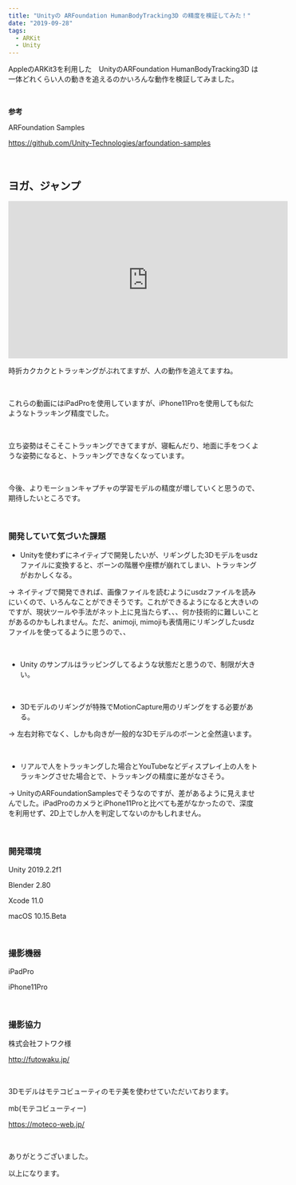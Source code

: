 ```yaml
---
title: "Unityの ARFoundation HumanBodyTracking3D の精度を検証してみた！"
date: "2019-09-28"
tags:
  - ARKit
  - Unity
---
```


AppleのARKit3を利用した　UnityのARFoundation HumanBodyTracking3D は一体どれくらい人の動きを追えるのかいろんな動作を検証してみました。

<br />

**参考**

ARFoundation Samples

https://github.com/Unity-Technologies/arfoundation-samples

<br />

## ヨガ、ジャンプ

<iframe width="560" height="315" src="https://www.youtube.com/embed/_Hqmbj0uNdo" frameborder="0" allow="accelerometer; autoplay; encrypted-media; gyroscope; picture-in-picture" allowfullscreen></iframe>

<br />

時折カクカクとトラッキングがぶれてますが、人の動作を追えてますね。

<br />

これらの動画にはiPadProを使用していますが、iPhone11Proを使用しても似たようなトラッキング精度でした。

<br />

立ち姿勢はそこそこトラッキングできてますが、寝転んだり、地面に手をつくような姿勢になると、トラッキングできなくなっています。

<br />

今後、よりモーションキャプチャの学習モデルの精度が増していくと思うので、期待したいところです。

<br />

### 開発していて気づいた課題

- Unityを使わずにネイティブで開発したいが、リギングした3Dモデルをusdzファイルに変換すると、ボーンの階層や座標が崩れてしまい、トラッキングがおかしくなる。

→ ネイティブで開発できれば、画像ファイルを読むようにusdzファイルを読みにいくので、いろんなことができそうです。これができるようになると大きいのですが、現状ツールや手法がネット上に見当たらず、、、何か技術的に難しいことがあるのかもしれません。ただ、animoji, mimojiも表情用にリギングしたusdzファイルを使ってるように思うので、、

<br />

- Unity のサンプルはラッピングしてるような状態だと思うので、制限が大きい。

<br />

- 3Dモデルのリギングが特殊でMotionCapture用のリギングをする必要がある。

→ 左右対称でなく、しかも向きが一般的な3Dモデルのボーンと全然違います。

<br />

- リアルで人をトラッキングした場合とYouTubeなどディスプレイ上の人をトラッキングさせた場合とで、トラッキングの精度に差がなさそう。

→ UnityのARFoundationSamplesでそうなのですが、差があるように見えませんでした。iPadProのカメラとiPhone11Proと比べても差がなかったので、深度を利用せず、2D上でしか人を判定してないのかもしれません。

<br />

### 開発環境

Unity 2019.2.2f1

Blender 2.80

Xcode 11.0

macOS 10.15.Beta

<br />

### 撮影機器

iPadPro

iPhone11Pro

<br />

### 撮影協力

株式会社フトワク様

http://futowaku.jp/

<br />

3Dモデルはモテコビューティのモテ美を使わせていただいております。

mb(モテコビューティー)

https://moteco-web.jp/

<br />

ありがとうございました。

以上になります。